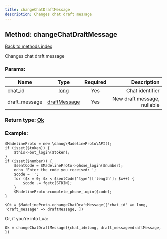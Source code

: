 ```yaml
---
title: changeChatDraftMessage
description: Changes chat draft message
---
```

## Method: changeChatDraftMessage  
[Back to methods index](index.md)


Changes chat draft message

### Params:

| Name     |    Type       | Required | Description |
|----------|:-------------:|:--------:|------------:|
|chat\_id|[long](../types/long.md) | Yes|Chat identifier|
|draft\_message|[draftMessage](../types/draftMessage.md) | Yes|New draft message, nullable|


### Return type: [Ok](../types/Ok.md)

### Example:


```
$MadelineProto = new \danog\MadelineProto\API();
if (isset($token)) {
    $this->bot_login($token);
}
if (isset($number)) {
    $sentCode = $MadelineProto->phone_login($number);
    echo 'Enter the code you received: ';
    $code = '';
    for ($x = 0; $x < $sentCode['type']['length']; $x++) {
        $code .= fgetc(STDIN);
    }
    $MadelineProto->complete_phone_login($code);
}

$Ok = $MadelineProto->changeChatDraftMessage(['chat_id' => long, 'draft_message' => draftMessage, ]);
```

Or, if you're into Lua:

```
Ok = changeChatDraftMessage({chat_id=long, draft_message=draftMessage, })
```

